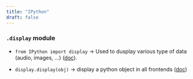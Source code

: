 ```yaml
---
title: "IPython"
draft: false
---
```


### `.display` module

-   `from IPython import display` → Used to dusplay various type of data (audio, images, ...) ([doc](https://ipython.readthedocs.io/en/stable/api/generated/IPython.display.html#module-IPython.display)).

-   `display.display(obj)` → display a python object in all frontends ([doc](https://ipython.readthedocs.io/en/stable/api/generated/IPython.display.html#module-IPython.display))
